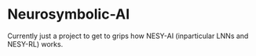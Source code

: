 # Neurosymbolic-AI

Currently just a project to get to grips how NESY-AI (inparticular LNNs and NESY-RL) works.